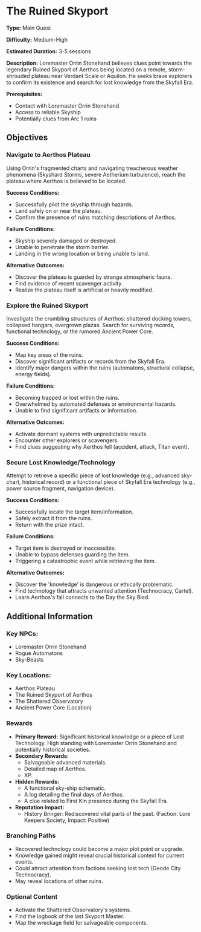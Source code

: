 
# The Ruined Skyport

**Type:** Main Quest

**Difficulty:** Medium-High

**Estimated Duration:** 3-5 sessions

**Description:** Loremaster Orrin Stonehand believes clues point towards the legendary Ruined Skyport of Aerthos being located on a remote, storm-shrouded plateau near Verdant Scale or Aquilon. He seeks brave explorers to confirm its existence and search for lost knowledge from the Skyfall Era.

**Prerequisites:**
- Contact with Loremaster Orrin Stonehand
- Access to reliable Skyship
- Potentially clues from Arc 1 ruins

## Objectives

### Navigate to Aerthos Plateau

Using Orrin's fragmented charts and navigating treacherous weather phenomena (Skyshard Storms, severe Aetherium turbulence), reach the plateau where Aerthos is believed to be located.

**Success Conditions:**
- Successfully pilot the skyship through hazards.
- Land safely on or near the plateau.
- Confirm the presence of ruins matching descriptions of Aerthos.

**Failure Conditions:**
- Skyship severely damaged or destroyed.
- Unable to penetrate the storm barrier.
- Landing in the wrong location or being unable to land.

**Alternative Outcomes:**
- Discover the plateau is guarded by strange atmospheric fauna.
- Find evidence of recent scavenger activity.
- Realize the plateau itself is artificial or heavily modified.

### Explore the Ruined Skyport

Investigate the crumbling structures of Aerthos: shattered docking towers, collapsed hangars, overgrown plazas. Search for surviving records, functional technology, or the rumored Ancient Power Core.

**Success Conditions:**
- Map key areas of the ruins.
- Discover significant artifacts or records from the Skyfall Era.
- Identify major dangers within the ruins (automatons, structural collapse, energy fields).

**Failure Conditions:**
- Becoming trapped or lost within the ruins.
- Overwhelmed by automated defenses or environmental hazards.
- Unable to find significant artifacts or information.

**Alternative Outcomes:**
- Activate dormant systems with unpredictable results.
- Encounter other explorers or scavengers.
- Find clues suggesting why Aerthos fell (accident, attack, Titan event).

### Secure Lost Knowledge/Technology

Attempt to retrieve a specific piece of lost knowledge (e.g., advanced sky-chart, historical record) or a functional piece of Skyfall Era technology (e.g., power source fragment, navigation device).

**Success Conditions:**
- Successfully locate the target item/information.
- Safely extract it from the ruins.
- Return with the prize intact.

**Failure Conditions:**
- Target item is destroyed or inaccessible.
- Unable to bypass defenses guarding the item.
- Triggering a catastrophic event while retrieving the item.

**Alternative Outcomes:**
- Discover the 'knowledge' is dangerous or ethically problematic.
- Find technology that attracts unwanted attention (Technocracy, Cartel).
- Learn Aerthos's fall connects to the Day the Sky Bled.

## Additional Information

### Key NPCs:
- Loremaster Orrin Stonehand
- Rogue Automatons
- Sky-Beasts

### Key Locations:
- Aerthos Plateau
- The Ruined Skyport of Aerthos
- The Shattered Observatory
- Ancient Power Core (Location)

### Rewards
- **Primary Reward:** Significant historical knowledge or a piece of Lost Technology. High standing with Loremaster Orrin Stonehand and potentially historical societies.
- **Secondary Rewards:**
  - Salvageable advanced materials.
  - Detailed map of Aerthos.
  - XP.
- **Hidden Rewards:**
  - A functional sky-ship schematic.
  - A log detailing the final days of Aerthos.
  - A clue related to First Kin presence during the Skyfall Era.
- **Reputation Impact:**
  - History Bringer: Rediscovered vital parts of the past. (Faction: Lore Keepers Society, Impact: Positive)

### Branching Paths
- Recovered technology could become a major plot point or upgrade.
- Knowledge gained might reveal crucial historical context for current events.
- Could attract attention from factions seeking lost tech (Geode City Technocracy).
- May reveal locations of other ruins.

### Optional Content
- Activate the Shattered Observatory's systems.
- Find the logbook of the last Skyport Master.
- Map the wreckage field for salvageable components.